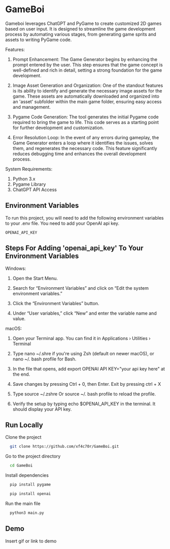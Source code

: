 # GameBoi

Gameboi leverages ChatGPT and PyGame to create customized 2D games based on user input. It is designed to streamline the game development process by automating various stages, from generating game sprits and assets to writing PyGame code. 

Features:

1. Prompt Enhancement: The Game Generator begins by enhancing the prompt entered by the user. This step ensures that the game concept is well-defined and rich in detail, setting a strong foundation for the game development.

2. Image Asset Generation and Organization: One of the standout features is its ability to identify and generate the necessary image assets for the game. These assets are automatically downloaded and organized into an 'asset' subfolder within the main game folder, ensuring easy access and management.

3. Pygame Code Generation: The tool generates the initial Pygame code required to bring the game to life. This code serves as a starting point for further development and customization.

4. Error Resolution Loop: In the event of any errors during gameplay, the Game Generator enters a loop where it identifies the issues, solves them, and regenerates the necessary code. This feature significantly reduces debugging time and enhances the overall development process.

System Requirements:

1. Python 3.x
2. Pygame Library
3. ChatGPT API Access

## Environment Variables

To run this project, you will need to add the following environment variables to your .env file. You need to add your OpenAI api key. 

`OPENAI_API_KEY`




##  Steps For Adding 'openai_api_key' To Your Environment Variables

Windows: 

1. Open the Start Menu.

2. Search for “Environment Variables” and click on “Edit the system environment variables.”

3. Click the “Environment Variables” button.

4. Under “User variables,” click “New” and enter the variable name and value.

macOS:

1. Open your Terminal app. You can find it in Applications › Utilities › Terminal

2. Type nano ~/.shre if you're using Zsh (default on newer macOS), or nano ~/. bash profile for Bash.

3. In the file that opens, add export OPENAI API KEY="your api key here" at the end.

4. Save changes by pressing Ctrl + 0, then Enter. Exit by pressing ctrl + X

5. Type source ~/.zshre Or source ~/. bash profile to reload the profile.

6.  Verify the setup by typing echo $OPENAI_API_KEY in the terminal. It should display your API key.


## Run Locally

Clone the project

```bash
  git clone https://github.com/xf4c70r/GameBoi.git
```

Go to the project directory

```bash
  cd GameBoi
```

Install dependencies

```bash
  pip install pygame
```
```bash
  pip install openai
```

Run the main file

```bash
  python3 main.py
```

## Demo

Insert gif or link to demo